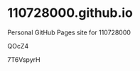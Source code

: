 # 110728000.github.io
Personal GitHub Pages site for 110728000


























































QOcZ4

7T6VspyrH
